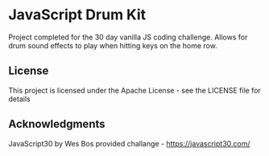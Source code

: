 # JavaScript Drum Kit
Project completed for the 30 day vanilla JS coding challenge. Allows for drum sound effects to play when hitting keys on the home row.

## License
This project is licensed under the Apache License - see the LICENSE file for details

## Acknowledgments
JavaScript30 by Wes Bos provided challange - https://javascript30.com/
